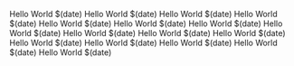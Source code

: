 Hello World $(date)
Hello World $(date)
Hello World $(date)
Hello World $(date)
Hello World $(date)
Hello World $(date)
Hello World $(date)
Hello World $(date)
Hello World $(date)
Hello World $(date)
Hello World $(date)
Hello World $(date)
Hello World $(date)
Hello World $(date)
Hello World $(date)
Hello World $(date)
